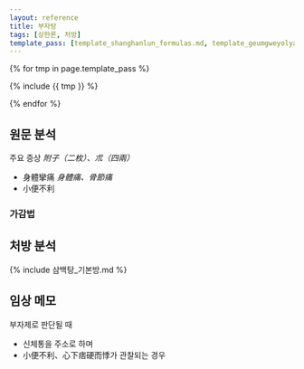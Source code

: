 ```yaml
---
layout: reference
title: 부자탕
tags: [상한론, 처방]
template_pass: [template_shanghanlun_formulas.md, template_geumgweyolyag_formulas.md, template_etc_formulas.md]
---
```



{% for tmp in page.template_pass %}

{% include {{ tmp }} %}

{% endfor %}

## 원문 분석

주요 증상 _附子（二枚）、朮（四兩）_
* 身體攣痛 _身體痛、骨節痛_
* 小便不利

### 가감법



## 처방 분석

{% include 삼백탕_기본방.md %}

## 임상 메모

부자제로 판단될 때
* 신체통을 주소로 하며
* 小便不利、心下痞硬而悸가 관찰되는 경우
